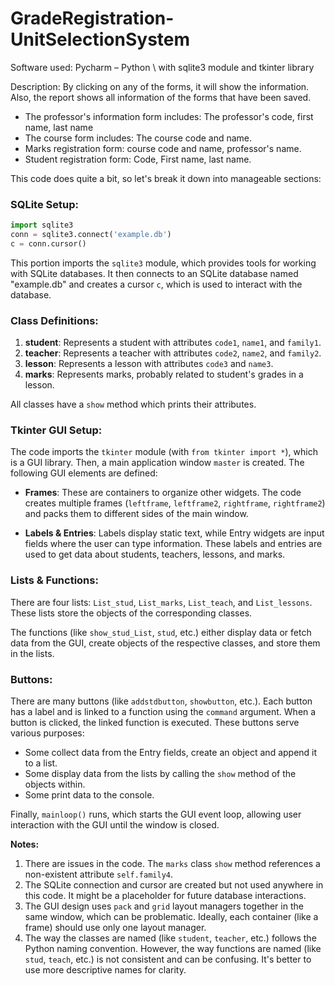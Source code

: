 # GradeRegistration-UnitSelectionSystem
Software used: Pycharm – Python \ with sqlite3 module and tkinter library

Description: By clicking on any of the forms, it will show the information. Also, the report shows all information of the forms that have been saved.
- The professor's information form includes: The professor's code, first name, last name
- The course form includes:  The course code and name.
-  Marks registration form: course code and name, professor's name.
-   Student registration form: Code, First name, last name.

This code does quite a bit, so let's break it down into manageable sections:

### SQLite Setup:

```python
import sqlite3
conn = sqlite3.connect('example.db')
c = conn.cursor()
```

This portion imports the `sqlite3` module, which provides tools for working with SQLite databases. It then connects to an SQLite database named "example.db" and creates a cursor `c`, which is used to interact with the database.

### Class Definitions:

1. **student**: Represents a student with attributes `code1`, `name1`, and `family1`.
2. **teacher**: Represents a teacher with attributes `code2`, `name2`, and `family2`.
3. **lesson**: Represents a lesson with attributes `code3` and `name3`.
4. **marks**: Represents marks, probably related to student's grades in a lesson. 

All classes have a `show` method which prints their attributes.

### Tkinter GUI Setup:

The code imports the `tkinter` module (with `from tkinter import *`), which is a GUI library. Then, a main application window `master` is created. The following GUI elements are defined:

- **Frames**: These are containers to organize other widgets. The code creates multiple frames (`leftframe`, `leftframe2`, `rightframe`, `rightframe2`) and packs them to different sides of the main window.
  
- **Labels & Entries**: Labels display static text, while Entry widgets are input fields where the user can type information. These labels and entries are used to get data about students, teachers, lessons, and marks.

### Lists & Functions:

There are four lists: `List_stud`, `List_marks`, `List_teach`, and `List_lessons`. These lists store the objects of the corresponding classes.

The functions (like `show_stud_List`, `stud`, etc.) either display data or fetch data from the GUI, create objects of the respective classes, and store them in the lists.

### Buttons:

There are many buttons (like `addstdbutton`, `showbutton`, etc.). Each button has a label and is linked to a function using the `command` argument. When a button is clicked, the linked function is executed. These buttons serve various purposes:

- Some collect data from the Entry fields, create an object and append it to a list.
- Some display data from the lists by calling the `show` method of the objects within.
- Some print data to the console.

Finally, `mainloop()` runs, which starts the GUI event loop, allowing user interaction with the GUI until the window is closed.

**Notes:**

1. There are issues in the code. The `marks` class `show` method references a non-existent attribute `self.family4`.
2. The SQLite connection and cursor are created but not used anywhere in this code. It might be a placeholder for future database interactions.
3. The GUI design uses `pack` and `grid` layout managers together in the same window, which can be problematic. Ideally, each container (like a frame) should use only one layout manager.
4. The way the classes are named (like `student`, `teacher`, etc.) follows the Python naming convention. However, the way functions are named (like `stud`, `teach`, etc.) is not consistent and can be confusing. It's better to use more descriptive names for clarity.
